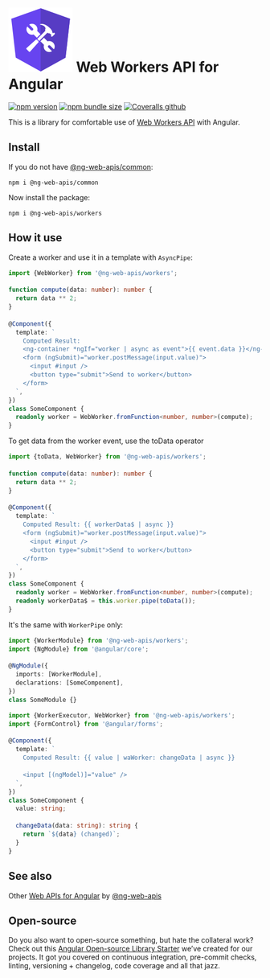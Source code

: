 # ![ng-web-apis logo](logo.svg) Web Workers API for Angular

[![npm version](https://img.shields.io/npm/v/@ng-web-apis/workers.svg)](https://npmjs.com/package/@ng-web-apis/workers)
[![npm bundle size](https://img.shields.io/bundlephobia/minzip/@ng-web-apis/workers)](https://bundlephobia.com/result?p=@ng-web-apis/workers)
[![Coveralls github](https://img.shields.io/coveralls/github/ng-web-apis/workers)](https://coveralls.io/github/ng-web-apis/workers?branch=master)

This is a library for comfortable use of
[Web Workers API](https://developer.mozilla.org/en-US/docs/Web/API/Web_Workers_API) with Angular.

## Install

If you do not have [@ng-web-apis/common](https://github.com/tinkoff/ng-web-apis/tree/main/libs/common):

```
npm i @ng-web-apis/common
```

Now install the package:

```
npm i @ng-web-apis/workers
```

## How it use

Create a worker and use it in a template with `AsyncPipe`:

```typescript
import {WebWorker} from '@ng-web-apis/workers';

function compute(data: number): number {
  return data ** 2;
}

@Component({
  template: `
    Computed Result:
    <ng-container *ngIf="worker | async as event">{{ event.data }}</ng-container>
    <form (ngSubmit)="worker.postMessage(input.value)">
      <input #input />
      <button type="submit">Send to worker</button>
    </form>
  `,
})
class SomeComponent {
  readonly worker = WebWorker.fromFunction<number, number>(compute);
}
```

To get data from the worker event, use the toData operator

```typescript
import {toData, WebWorker} from '@ng-web-apis/workers';

function compute(data: number): number {
  return data ** 2;
}

@Component({
  template: `
    Computed Result: {{ workerData$ | async }}
    <form (ngSubmit)="worker.postMessage(input.value)">
      <input #input />
      <button type="submit">Send to worker</button>
    </form>
  `,
})
class SomeComponent {
  readonly worker = WebWorker.fromFunction<number, number>(compute);
  readonly workerData$ = this.worker.pipe(toData());
}
```

It's the same with `WorkerPipe` only:

```typescript
import {WorkerModule} from '@ng-web-apis/workers';
import {NgModule} from '@angular/core';

@NgModule({
  imports: [WorkerModule],
  declarations: [SomeComponent],
})
class SomeModule {}
```

```typescript
import {WorkerExecutor, WebWorker} from '@ng-web-apis/workers';
import {FormControl} from '@angular/forms';

@Component({
  template: `
    Computed Result: {{ value | waWorker: changeData | async }}

    <input [(ngModel)]="value" />
  `,
})
class SomeComponent {
  value: string;

  changeData(data: string): string {
    return `${data} (changed)`;
  }
}
```

## See also

Other [Web APIs for Angular](https://tinkoff.github.io/ng-web-apis/) by
[@ng-web-apis](https://github.com/tinkoff/ng-web-apis)

## Open-source

Do you also want to open-source something, but hate the collateral work? Check out this
[Angular Open-source Library Starter](https://github.com/TinkoffCreditSystems/angular-open-source-starter) we’ve created
for our projects. It got you covered on continuous integration, pre-commit checks, linting, versioning + changelog, code
coverage and all that jazz.
